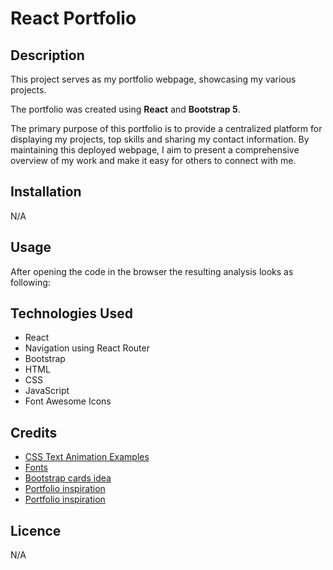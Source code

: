 # React Portfolio

## Description
This project serves as my portfolio webpage, showcasing my various projects. 

The portfolio was created using **React** and **Bootstrap 5**. 

The primary purpose of this portfolio is to provide a centralized platform for displaying my projects, top skills and sharing my contact information. By maintaining this deployed webpage, I aim to present a comprehensive overview of my work and make it easy for others to connect with me.

## Installation
N/A

## Usage
After opening the code in the browser the resulting analysis looks as following:

<!-- ![A screenshot of the deployed application](./assets/img/screenshot.PNG)

The [URL](https://paulinasiwko.github.io/Weather-Dashboard/) of deployed application. -->

## Technologies Used

- React
- Navigation using React Router
- Bootstrap
- HTML
- CSS
- JavaScript
- Font Awesome Icons

## Credits
- [CSS Text Animation Examples](https://www.sliderrevolution.com/resources/css-text-animation/)
- [Fonts](https://www.fontspace.com/)
- [Bootstrap cards idea](https://codepen.io/maryj25)
- [Portfolio inspiration](https://dorota1997.github.io/react-frontend-dev-portfolio/)
- [Portfolio inspiration](https://www.adhamdannaway.com/about)

## Licence 
N/A